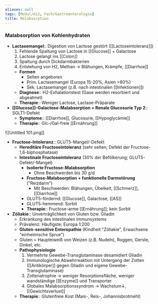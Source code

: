 ```yaml
---
aliases: null
tags: [Modul/m12, Fach/Gastroenterologie]
title: Malabsorption
---
```

### Malabsorption von Kohlenhydraten
- **Lactasemangel**:: Digestion von Lactose gestört ([[Lactoseintoleranz]])
    1. Fehlende Spaltung von Lactose in [[Glucose]] + Galactose
    2. Lactose gelangt ins [[Colon]]
    3. Spaltung durch Dickdarmbakterien
    4. Entstehung von H2, Methan → Blähungen, Krämpfe, [[Diarrhoe]]
    - **Formen**
        - Selten angeboren
        - Prim. Lactasemangel (Europa 15-20%, Asien >80%)
        - Sek. Lactasemangel (z.B. nach intestinalen [[Infektionen]])
    - **Diagnose**:: H2-Exhalationstest (Gase werden resorbiert und abgeatmet)
    - **Therapie**:: Weniger Lactose, Lactase-Präparate
- **[[Glucose]]-Galactose-Malabsorption + Renale Glucosurie Typ 2**:: SGLT1-Defekt
    - **Symptome**:: [[Diarrhoe]], Glucosurie, [[Hypoglycämie]]
    - **Therapie**:: Glc-/Gal-freie [[Ernährung]]

![[Untitled 101.png]]

- **Fructose-Intoleranz**:: GLUT5-Mangel/-Defekt
    - **Hereditäre Fructoseintoleranz** (sehr selten; Defekt der Fructose-1,6-biphosphatase)
    - **Intestinale Fructoseintoleranz** (30% der Befölkerung; GLUT5-Defekt/-Mangel)
        - **Isolierte Fructose-Malabsorption**
            - Ohne Beschwerden bis 30 g/d
        - **Fructose-Malabsorption + funktionelle Darmstörung** ("Reizdarm")
            - Mit Beschwerden: Blähungen, Übelkeit, [[Schmerz]], [[Diarrhoe]]
        - GLUT5-fördernd: [[Glucose]], Galactose, [[AS]]
        - GLUT5-hemmend: Sorbit
        - **Therapie**:: Fructose-arme [[Ernährung]]; kein Sorbit
- **Zöliakie**:: Unverträglichkeit von Gluten bzw. Gliadin
    - Erkrankung des intestinalen Immunsystems
    - Prävalenz: Häufigste; Europa 1:200
    - **Gluten-sensitive Enteropathie** (Kindheit "Zöliakie", Erwachsene "einheimische Sprue")
    - Gluten = Haupteiweiß von Weizen (z.B. Nudeln), Roggen, Gerste, Dinkel, etc.
    - **Pathophysiologie**
        1. Vermehrte Gewebe-Transglutaminase desamidiert Gliadin
        2. Immunologische Abwehrreaktion mit Untergang der Zotten ([[Antikörper]] gegen Gliadin und eigene Gewebe-Transglutaminase)
        3. Zottenatrophie → weniger Resorptionsfläche, weniger wandständige [[Enzyme]] und Transporter
        4. Globales Malabsorptionssyndrom → Wachstum↓, [[Gewichtsverlust]]
    - **Therapie**:: Glutenfreie Kost (Mais-, Reis-, Johannisbrotmehl)

